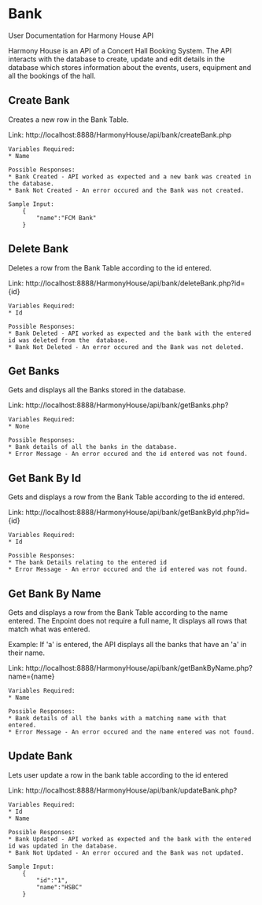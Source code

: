 # Bank
User Documentation for Harmony House API

Harmony House is an API of a Concert Hall Booking System. The API interacts with the database to create, update and edit details in the database which stores information about the events, users, equipment and all the bookings of the hall.

## Create Bank
Creates a new row in the Bank Table.

Link: http://localhost:8888/HarmonyHouse/api/bank/createBank.php

    Variables Required:
    * Name

    Possible Responses:
    * Bank Created - API worked as expected and a new bank was created in the database.
    * Bank Not Created - An error occured and the Bank was not created.

    Sample Input:
        {
            "name":"FCM Bank"
        }

## Delete Bank
Deletes a row from the Bank Table according to the id entered.

Link: http://localhost:8888/HarmonyHouse/api/bank/deleteBank.php?id={id}

    Variables Required:
    * Id

    Possible Responses:
    * Bank Deleted - API worked as expected and the bank with the entered id was deleted from the  database.
    * Bank Not Deleted - An error occured and the Bank was not deleted.

## Get Banks
Gets and displays all the Banks stored in the database. 

Link: http://localhost:8888/HarmonyHouse/api/bank/getBanks.php?

    Variables Required:
    * None

    Possible Responses:
    * Bank details of all the banks in the database.
    * Error Message - An error occured and the id entered was not found.

## Get Bank By Id
Gets and displays a row from the Bank Table according to the id entered.

Link: http://localhost:8888/HarmonyHouse/api/bank/getBankById.php?id={id}

    Variables Required:
    * Id

    Possible Responses:
    * The bank Details relating to the entered id
    * Error Message - An error occured and the id entered was not found.

## Get Bank By Name
Gets and displays a row from the Bank Table according to the name entered. The Enpoint does not require a full name, It displays all rows that match what was entered. 

Example: If 'a' is entered, the API displays all the banks that have an 'a' in their name.

Link: http://localhost:8888/HarmonyHouse/api/bank/getBankByName.php?name={name}

    Variables Required:
    * Name

    Possible Responses:
    * Bank details of all the banks with a matching name with that entered.
    * Error Message - An error occured and the name entered was not found.

## Update Bank
Lets user update a row in the bank table according to the id entered

Link: http://localhost:8888/HarmonyHouse/api/bank/updateBank.php?

    Variables Required:
    * Id
    * Name

    Possible Responses:
    * Bank Updated - API worked as expected and the bank with the entered id was updated in the database.
    * Bank Not Updated - An error occured and the Bank was not updated.

    Sample Input:
        {
            "id":"1",
            "name":"HSBC"
        }


